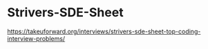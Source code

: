 # Strivers-SDE-Sheet
https://takeuforward.org/interviews/strivers-sde-sheet-top-coding-interview-problems/

